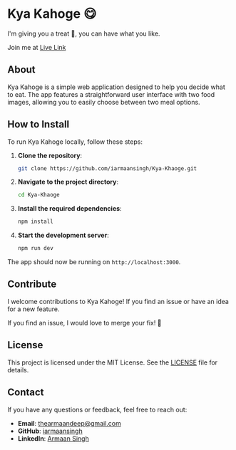 # Kya Kahoge 😋

I'm giving you a treat 🍕, you can have what you like.

Join me at [Live Link](https://your-live-link.com)

## About

Kya Kahoge is a simple web application designed to help you decide what to eat. The app features a straightforward user interface with two food images, allowing you to easily choose between two meal options.

## How to Install

To run Kya Kahoge locally, follow these steps:

1. **Clone the repository**:
    ```bash
    git clone https://github.com/iarmaansingh/Kya-Khaoge.git
    ```

2. **Navigate to the project directory**:
    ```bash
    cd Kya-Khaoge
    ```

3. **Install the required dependencies**:
    ```bash
    npm install
    ```

4. **Start the development server**:
    ```bash
    npm run dev
    ```

The app should now be running on `http://localhost:3000`.

## Contribute

I welcome contributions to Kya Kahoge! If you find an issue or have an idea for a new feature.

If you find an issue, I would love to merge your fix! 🤗

## License

This project is licensed under the MIT License. See the [LICENSE](LICENSE) file for details.

## Contact

If you have any questions or feedback, feel free to reach out:

- **Email**: thearmaandeep@gmail.com
- **GitHub**: [iarmaansingh](https://github.com/iarmaansingh)
- **LinkedIn**: [Armaan Singh](https://www.linkedin.com/in/iarmaan/)



